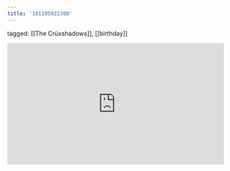 ```yaml
---
title: '181105922300'
---
```

tagged: [[The Crüxshadows]], [[birthday]]
<iframe allow="accelerometer; autoplay; clipboard-write; encrypted-media; gyroscope; picture-in-picture" allowfullscreen="" frameborder="0" height="281" id="youtube_iframe" src="https://www.youtube.com/embed/qkPxm9lE0oY?feature=oembed&amp;enablejsapi=1&amp;origin=https://safe.txmblr.com&amp;wmode=opaque" width="500"></iframe>